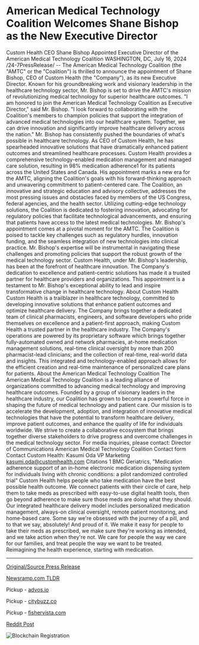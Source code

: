 # American Medical Technology Coalition Welcomes Shane Bishop as the New Executive Director

Custom Health CEO Shane Bishop Appointed Executive Director of the American Medical Technology Coalition  WASHINGTON, DC, July 16, 2024 /24-7PressRelease/ -- The American Medical Technology Coalition (the "AMTC" or the "Coalition") is thrilled to announce the appointment of Shane Bishop, CEO of Custom Health (the "Company"), as its new Executive Director. Known for his groundbreaking work and visionary leadership in the healthcare technology sector, Mr. Bishop is set to drive the AMTC's mission of revolutionizing medical technology for superior healthcare outcomes.  "I am honored to join the American Medical Technology Coalition as Executive Director," said Mr. Bishop. "I look forward to collaborating with the Coalition's members to champion policies that support the integration of advanced medical technologies into our healthcare system. Together, we can drive innovation and significantly improve healthcare delivery across the nation."  Mr. Bishop has consistently pushed the boundaries of what's possible in healthcare technology. As CEO of Custom Health, he has spearheaded innovative solutions that have dramatically enhanced patient outcomes and streamlined healthcare processes. Custom Health provides a comprehensive technology-enabled medication management and managed care solution, resulting in 98% medication adherence1 for its patients across the United States and Canada. His appointment marks a new era for the AMTC, aligning the Coalition's goals with his forward-thinking approach and unwavering commitment to patient-centered care.  The Coalition, an innovative and strategic education and advisory collective, addresses the most pressing issues and obstacles faced by members of the US Congress, federal agencies, and the health sector. Utilizing cutting-edge technology solutions, the Coalition is dedicated to fostering innovation, advocating for regulatory policies that facilitate technological advancements, and ensuring that patients have access to the latest medical technologies.  Mr. Bishop's appointment comes at a pivotal moment for the AMTC. The Coalition is poised to tackle key challenges such as regulatory hurdles, innovation funding, and the seamless integration of new technologies into clinical practice. Mr. Bishop's expertise will be instrumental in navigating these challenges and promoting policies that support the robust growth of the medical technology sector.  Custom Health, under Mr. Bishop's leadership, has been at the forefront of healthcare innovation. The Company's dedication to excellence and patient-centric solutions has made it a trusted partner for healthcare providers and organizations. This appointment is a testament to Mr. Bishop's exceptional ability to lead and inspire transformative change in healthcare technology.  About Custom Health Custom Health is a trailblazer in healthcare technology, committed to developing innovative solutions that enhance patient outcomes and optimize healthcare delivery. The Company brings together a dedicated team of clinical pharmacists, engineers, and software developers who pride themselves on excellence and a patient-first approach, making Custom Health a trusted partner in the healthcare industry.  The Company's operations are powered by its proprietary software which brings together fully-automated owned and network pharmacies, at-home medication management solutions, real-time clinical oversight by more than 200 pharmacist-lead clinicians; and the collection of real-time, real-world data and insights. This integrated and technology-enabled approach allows for the efficient creation and real-time maintenance of personalized care plans for patients.  About the American Medical Technology Coalition The American Medical Technology Coalition is a leading alliance of organizations committed to advancing medical technology and improving healthcare outcomes. Founded by a group of visionary leaders in the healthcare industry, our Coalition has grown to become a powerful force in shaping the future of medical technology and patient care.  Our mission is to accelerate the development, adoption, and integration of innovative medical technologies that have the potential to transform healthcare delivery, improve patient outcomes, and enhance the quality of life for individuals worldwide. We strive to create a collaborative ecosystem that brings together diverse stakeholders to drive progress and overcome challenges in the medical technology sector.  For media inquiries, please contact: Director of Communications American Medical Technology Coalition Contact form  Contact Custom Health:  Kasumi Oda  VP Marketing kasumi.oda@customhealth.com  Citations 1 BMC Geriatrics, "Medication adherence support of an in-home electronic medication dispensing system for individuals living with chronic conditions: a pilot randomized controlled trial"  Custom Health helps people who take medication have the best possible health outcome. We connect patients with their circle of care, help them to take meds as prescribed with easy-to-use digital health tools, then go beyond adherence to make sure those meds are doing what they should. Our integrated healthcare delivery model includes personalized medication management, always-on clinical oversight, remote patient monitoring, and home-based care.  Some say we're obsessed with the journey of a pill, and to that we say, absolutely! And proud of it. We make it easy for people to take their meds as prescribed, we make sure they're working as intended, and we take action when they're not. We care for people the way we care for our families, and treat people the way we want to be treated.   Reimagining the health experience, starting with medication. 

---

[Original/Source Press Release](https://www.24-7pressrelease.com/press-release/512568/american-medical-technology-coalition-welcomes-shane-bishop-as-the-new-executive-director)
                    

[Newsramp.com TLDR](https://newsramp.com/curated-news/shane-bishop-appointed-executive-director-of-amtc/b0bc35567d15f534e5eebe5a58d858bb) 


Pickup - [advos.io](https://advos.io/en/shane-bishop-appointed-executive-director-of-american-medical-technology-coalition/20244967)

Pickup - [citybuzz.co](https://citybuzz.co/2024/07/16/custom-health-ceo-shane-bishop-named-executive-director-of-american-medical-technology-coalition)

Pickup - [fishervista.com](https://fishervista.com/en/shane-bishop-appointed-executive-director-of-american-medical-technology-coalition/20244967)
 



[Reddit Post](https://www.reddit.com/r/HealthCareNewsInfo/comments/1e4idm2/shane_bishop_appointed_executive_director_of_amtc/) 



![Blockchain Registration](https://cdn.newsramp.app/24-7PressRelease/qrcode/247/16/fondqLMv.webp)